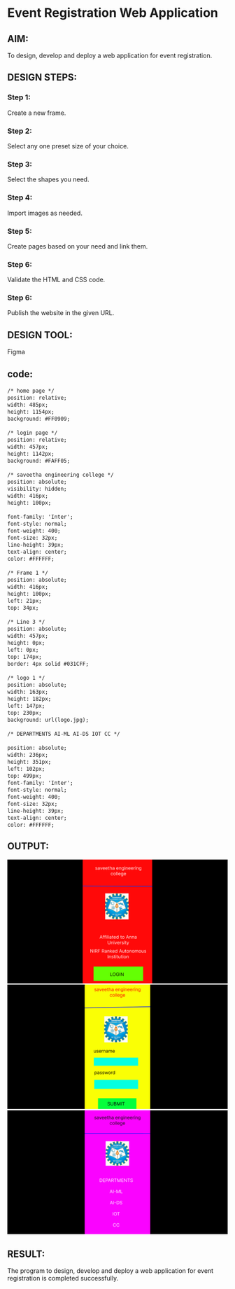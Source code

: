 # Event Registration Web Application

## AIM:
To design, develop and deploy a web application for event registration.

## DESIGN STEPS:

### Step 1:
Create a new frame.

### Step 2:
Select any one preset size of your choice.

### Step 3:
Select the shapes you need.

### Step 4:
Import images as needed.

### Step 5:
Create pages based on your need and link them.

### Step 6:

Validate the HTML and CSS code.

### Step 6:

Publish the website in the given URL.

## DESIGN TOOL:
Figma

## code:
```
/* home page */
position: relative;
width: 485px;
height: 1154px;
background: #FF0909;

/* login page */
position: relative;
width: 457px;
height: 1142px;
background: #FAFF05;

/* saveetha engineering college */
position: absolute;
visibility: hidden;
width: 416px;
height: 100px;

font-family: 'Inter';
font-style: normal;
font-weight: 400;
font-size: 32px;
line-height: 39px;
text-align: center;
color: #FFFFFF;

/* Frame 1 */
position: absolute;
width: 416px;
height: 100px;
left: 21px;
top: 34px;

/* Line 3 */
position: absolute;
width: 457px;
height: 0px;
left: 0px;
top: 174px;
border: 4px solid #031CFF;

/* logo 1 */
position: absolute;
width: 163px;
height: 182px;
left: 147px;
top: 230px;
background: url(logo.jpg);

/* DEPARTMENTS AI-ML AI-DS IOT CC */

position: absolute;
width: 236px;
height: 351px;
left: 102px;
top: 499px;
font-family: 'Inter';
font-style: normal;
font-weight: 400;
font-size: 32px;
line-height: 39px;
text-align: center;
color: #FFFFFF;
```
## OUTPUT:
![output](./out1.png)
![output](./out2.png)
![output](./out3.png)

## RESULT:
The program to design, develop and deploy a web application for event registration is completed successfully.